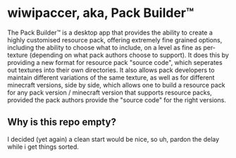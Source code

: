 <!-- markdownlint-disable MD024 -->
# wiwipaccer, aka, Pack Builder&trade; <!-- omit from toc -->

The Pack Builder&trade; is a desktop app that provides the ability to create a highly customised resource pack, offering extremely fine grained options, including the ability to choose what to include, on a level as fine as per-texture (depending on what pack authors choose to support). It does this by providing a new format for resource pack "source code", which seperates out textures into their own directories. It also allows pack developers to maintain different variations of the same texture, as well as for different minecraft versions, side by side, which allows one to build a resource pack for any pack version / minecraft version that supports resource packs, provided the pack authors provide the "source code" for the right versions.

## Why is this repo empty?

I decided (yet again) a clean start would be nice, so uh, pardon the delay while i get things sorted.
